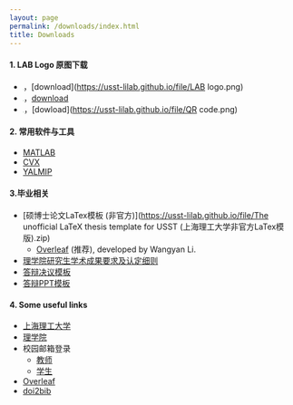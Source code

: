 ```yaml
---
layout: page
permalink: /downloads/index.html
title: Downloads
---
```


#### 1. LAB Logo 原图下载

- <img src="https://usst-lilab.github.io/file/LAB logo.png" style="zoom:5%;">，[download](https://usst-lilab.github.io/file/LAB logo.png)
- <img src="https://usst-lilab.github.io/file/LiLAB.png" style="zoom:7%;">，[download](https://usst-lilab.github.io/file/LiLAB.png)
- <img src="https://usst-lilab.github.io/file/QR code.png" style="zoom:10%;">，[dowload](https://usst-lilab.github.io/file/QR code.png)

#### 2. 常用软件与工具

- [MATLAB](https://www.mathworks.com/products/matlab.html)
- [CVX](https://cvxr.com/cvx/)
- [YALMIP](https://yalmip.github.io/)

#### 3.毕业相关

- [硕博士论文LaTex模板 (非官方)](https://usst-lilab.github.io/file/The unofficial LaTeX thesis template for USST (上海理工大学非官方LaTex模版).zip)
   - [Overleaf](https://www.overleaf.com/latex/templates/the-unofficial-latex-thesis-template-for-usst-shang-hai-li-gong-da-xue-fei-guan-fang-latexmo-ban/zwkphyybmjyv) (推荐), developed by Wangyan Li.
- [理学院研究生学术成果要求及认定细则](https://lxy.usst.edu.cn/_upload/article/files/96/f7/b92529b8477d842915ff8a18c605/166ee643-c193-4827-ac5c-ae328304e881.pdf)
- [答辩决议模板](https://usst-lilab.github.io/file/答辩决议.docx)
- [答辩PPT模板](https://usst-lilab.github.io/file/实验室PPT模板.pptx)

#### 4. Some useful links

- [上海理工大学](https://www.usst.edu.cn/main.htm)
- [理学院](https://lxy.usst.edu.cn/main.htm)
- 校园邮箱登录
  - [教师](https://mail.usst.edu.cn/)
  - [学生](https://edu.icoremail.net/coremail/)
- [Overleaf](https://www.overleaf.com/)
- [doi2bib](https://www.doi2bib.org/)
